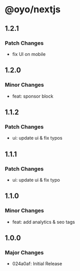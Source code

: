 # @oyo/nextjs

## 1.2.1

### Patch Changes

- fix UI on mobile

## 1.2.0

### Minor Changes

- feat: sponsor block

## 1.1.2

### Patch Changes

- ui: update ui & fix typos

## 1.1.1

### Patch Changes

- ui: update ui & fix typo

## 1.1.0

### Minor Changes

- feat: add analytics & seo tags

## 1.0.0

### Major Changes

- 024a0af: Initial Release
